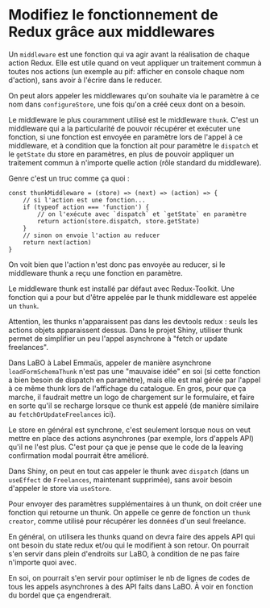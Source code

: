 # Modifiez le fonctionnement de Redux grâce aux middlewares

Un `middleware` est une fonction qui va agir avant la réalisation de chaque action Redux.
Elle est utile quand on veut appliquer un traitement commun à toutes nos actions (un exemple au pif: afficher en console chaque nom d'action), sans avoir à l'écrire dans le reducer.

On peut alors appeler les middlewares qu'on souhaite via le paramètre à ce nom dans `configureStore`, une fois qu'on a créé ceux dont on a besoin.

Le middleware le plus couramment utilisé est le middleware `thunk`. C'est un middleware qui a la particularité de pouvoir récupérer et exécuter une fonction, si une fonction est envoyée en paramètre lors de l'appel à ce middleware, et à condition que la fonction ait pour paramètre le `dispatch` et le `getState` du store en paramètres, en plus de pouvoir appliquer un traitement commun à n'importe quelle action (rôle standard du middleware).

Genre c'est un truc comme ça quoi :

```JS
const thunkMiddleware = (store) => (next) => (action) => {
    // si l'action est une fonction...
    if (typeof action === 'function') {
        // on l'exécute avec `dispatch` et `getState` en paramètre
        return action(store.dispatch, store.getState)
    }
    // sinon on envoie l'action au reducer
    return next(action)
}
```

On voit bien que l'action n'est donc pas envoyée au reducer, si le middleware thunk a reçu une fonction en paramètre.

Le middleware thunk est installé par défaut avec Redux-Toolkit. Une fonction qui a pour but d'être appelée par le thunk middleware est appelée un `thunk`.

Attention, les thunks n'apparaissent pas dans les devtools redux : seuls les actions objets apparaissent dessus.
Dans le projet Shiny, utiliser thunk permet de simplifier un peu l'appel asynchrone à "fetch or update freelances".

Dans LaBO à Label Emmaüs, appeler de manière asynchrone `loadFormSchemaThunk` n'est pas une "mauvaise idée" en soi (si cette fonction a bien besoin de dispatch en paramètre), mais elle est mal gérée par l'appel à ce même thunk lors de l'affichage du catalogue. En gros, pour que ça marche, il faudrait mettre un logo de chargement sur le formulaire, et faire en sorte qu'il se recharge lorsque ce thunk est appelé (de manière similaire au `fetchOrUpdateFreelances` ici).

Le store en général est synchrone, c'est seulement lorsque nous on veut mettre en place des actions asynchrones (par exemple, lors d'appels API) qu'il ne l'est plus. C'est pour ça que je pense que le code de la leaving confirmation modal pourrait être amélioré.

Dans Shiny, on peut en tout cas appeler le thunk avec `dispatch` (dans un `useEffect` de `Freelances`, maintenant supprimée), sans avoir besoin d'appeler le store via `useStore`.

Pour envoyer des paramètres supplémentaires à un thunk, on doit créer une fonction qui retourne un thunk. On appelle ce genre de fonction un `thunk creator`, comme utilisé pour récupérer les données d'un seul freelance.

En général, on utilisera les thunks quand on devra faire des appels API qui ont besoin du state redux et/ou qui le modifient à son retour.
On pourrait s'en servir dans plein d'endroits sur LaBO, à condition de ne pas faire n'importe quoi avec.

En soi, on pourrait s'en servir pour optimiser le nb de lignes de codes de tous les appels asynchrones à des API faits dans LaBO. À voir en fonction du bordel que ça engendrerait.